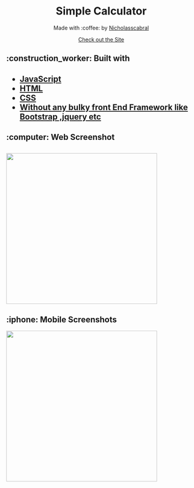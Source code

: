 <h1 align="center"> Simple Calculator </h1>
<p align="center"> 
  Made with :coffee: by <a href="https://www.linkedin.com/in/nicholas-cabral-dos-anjos-13b3981a7/"> Nicholasscabral </a>
</p>
<p align="center">
   <a href="https://nicholasscabral.github.io/calculadora/">Check out the Site</a>
</p>

<h2> :construction_worker: Built with <h2>
<ul>
  <li><a href="https://developer.mozilla.org/pt-BR/docs/Web/JavaScript">JavaScript</a></li>
  <li><a href="https://developer.mozilla.org/pt-BR/docs/Web/HTML">HTML</a></li>
  <li><a href="https://developer.mozilla.org/pt-BR/docs/Glossario/CSS">CSS</a></li>
  <li><a href="https://developer.mozilla.org/pt-BR/docs/Glossario/CSS">Without any bulky front End Framework like Bootstrap ,jquery etc</a></li>
</ul>

<h2>:computer: Web Screenshot <h2>
<img width="400" src="https://user-images.githubusercontent.com/63978033/86400519-22446e80-bc7f-11ea-8542-aaad9e331e3e.png">
  
<h2>:iphone: Mobile Screenshots </h2>
<img height="400" src="https://user-images.githubusercontent.com/63978033/89849355-b945f580-db5e-11ea-8d5a-b3e0d828c2c9.jpeg">
